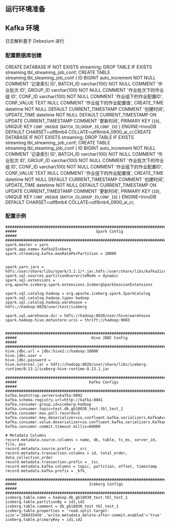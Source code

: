 
##  运行环境准备

## Kafka 环境
日志解析基于 Debezium 进行

### 配置数据库创建
CREATE DATABASE IF NOT EXISTS streaming;
DROP TABLE IF EXISTS streaming.tbl_streaming_job_conf;
CREATE TABLE streaming.tbl_steaming_job_conf (
ID BIGINT auto_increment NOT NULL COMMENT '记录索引 ID',
BATCH_ID varchar(100) NOT NULL COMMENT '作业批次 ID',
GROUP_ID varchar(100) NOT NULL COMMENT '作业批次下的作业组 ID',
CONF_ID varchar(100) NOT NULL COMMENT '作业组下的作业配置ID',
CONF_VALUE TEXT NULL COMMENT '作业组下的作业配置值',
CREATE_TIME datetime NOT NULL DEFAULT CURRENT_TIMESTAMP COMMENT '创建时间',
UPDATE_TIME datetime NOT NULL DEFAULT CURRENT_TIMESTAMP ON UPDATE CURRENT_TIMESTAMP COMMENT '更新时间',
PRIMARY KEY (`ID`),
UNIQUE KEY `CONF_UNIQUE` (`BATCH_ID`,`GROUP_ID`,`CONF_ID`)
)
ENGINE=InnoDB
DEFAULT CHARSET=utf8mb4
COLLATE=utf8mb4_0900_ai_ci;CREATE DATABASE IF NOT EXISTS streaming;
DROP TABLE IF EXISTS streaming.tbl_streaming_job_conf;
CREATE TABLE streaming.tbl_steaming_job_conf (
ID BIGINT auto_increment NOT NULL COMMENT '记录索引 ID',
BATCH_ID varchar(100) NOT NULL COMMENT '作业批次 ID',
GROUP_ID varchar(100) NOT NULL COMMENT '作业批次下的作业组 ID',
CONF_ID varchar(100) NOT NULL COMMENT '作业组下的作业配置ID',
CONF_VALUE TEXT NULL COMMENT '作业组下的作业配置值',
CREATE_TIME datetime NOT NULL DEFAULT CURRENT_TIMESTAMP COMMENT '创建时间',
UPDATE_TIME datetime NOT NULL DEFAULT CURRENT_TIMESTAMP ON UPDATE CURRENT_TIMESTAMP COMMENT '更新时间',
PRIMARY KEY (`ID`),
UNIQUE KEY `CONF_UNIQUE` (`BATCH_ID`,`GROUP_ID`,`CONF_ID`)
)
ENGINE=InnoDB
DEFAULT CHARSET=utf8mb4
COLLATE=utf8mb4_0900_ai_ci;

### 配置示例  
```properties
#############################################################################################
#####                                   Spark Config                                    #####
#############################################################################################
spark.master = yarn
spark.app.name= Kafka2Iceberg
spark.streaming.kafka.maxRatePerPartition = 10000


spark.yarn.jars = hdfs:/user/share/libs/spark/3.2.1/*.jar,hdfs:/user/share/libs/kafka2iceberg/0.1.0/*.jar
spark.sql.sources.partitionOverwriteMode = dynamic
spark.sql.extensions = org.apache.iceberg.spark.extensions.IcebergSparkSessionExtensions

spark.sql.catalog.hadoop = org.apache.iceberg.spark.SparkCatalog
spark.sql.catalog.hadoop.type= hadoop
spark.sql.catalog.hadoop.warehouse = hdfs://hadoop:8020/user/test/iceberg

spark.sql.warehouse.dir = hdfs://hadoop:8020/user/hive/warehouse
spark.hadoop.hive.metastore.uris = thrift://hadoop:9083


#############################################################################################
#####                                 Hive JDBC Config                                  #####
#############################################################################################
hive.jdbc.url = jdbc:hive2://hadoop:10000
hive.jdbc.user =
hive.jdbc.password =
hive.external.jar = hdfs://hadoop:8020/user/share/libs/iceberg-runtime/0.13.1/iceberg-hive-runtime-0.13.1.jar

#############################################################################################
#####                                Kafka Configs                                      #####
#############################################################################################
kafka.bootstrap.servers=kafka:9092
kafka.schema.registry.url=http://kafka:8081
kafka.consumer.group.id=iceberg-hadoop
kafka.consumer.topic=test.db_gb18030_test.tbl_test_1
kafka.consumer.max.poll.records=5
kafka.consumer.key.deserializer=io.confluent.kafka.serializers.KafkaAvroDeserializer
kafka.consumer.value.deserializer=io.confluent.kafka.serializers.KafkaAvroDeserializer
kafka.consumer.commit.timeout.millis=60000

# Metadata Columns
record.metadata.source.columns = name, db, table, ts_ms, server_id, file, pos
record.metadata.source.prefix = _src_
record.metadata.transaction.columns = id, total_order, data_collection_order
record.metadata.transaction.prefix = _tsc_
record.metadata.kafka.columns = topic, partition, offset, timestamp
record.metadata.kafka.prefix = _kfk_

#############################################################################################
#####                                Iceberg Configs                                    #####
#############################################################################################
iceberg.table.name = hadoop.db_gb18030_test.tbl_test_1
iceberg.table.partitionBy = id1,id2
iceberg.table.comment = db_gb18030_test tbl_test_1
iceberg.table.properties = 'read.split.target-size'='268435456','write.metadata.delete-after-commit.enabled'='true'
iceberg.table.primaryKey = id1,id2

```